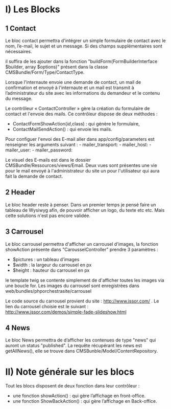 I) Les Blocks 
=============

1 Contact 
---------
Le bloc contact permettra d'intégrer un simple formulaire de contact avec le nom, l’e-mail, le sujet et un message. Si des champs supplémentaires sont nécessaires. 

il suffira de les ajouter dans la fonction "buildForm(FormBuilderInterface $builder, array $options)" présent dans la classe CMSBundle/Form/Type/ContactType. 

Lorsque l'internaute envoie une demande de contact, un mail de confirmation et envoyé à l'internaute et un mail est transmit à l’administrateur du site avec les informations du demandeur et le contenu du message. 

Le contrôleur  « ContactController » gère la création du formulaire de contact et l'envoie des mails. 
Ce contrôleur dispose de deux méthodes : 

- ContactFormShowAction($id,$class) : qui génère le formulaire, 
- ContactMailSendAction() : qui envoie les mails. 

Pour configuer l'envoi des E-mail aller dans app/config/parameters est renseigner les arguments suivant : 
	- mailer_transport: 
	- mailer_host: 
	- mailer_user: 
	- mailer_password: 

Le visuel des E-mails est dans le dossier CMSBundle/Ressources/views/Email. Deux vues sont présentes une vie pour le mail envoyé à l'administrateur du site un pour l'utilisateur qui aura fait la demande de contact. 


2 Header 
---------
Le bloc header reste à penser. Dans un premier temps je pensé faire un tableau de Wysiwyg afin, de pouvoir afficher un logo, du texte etc etc. Mais cette solutions n'est pas encore validée. 

3 Carrousel 
------------
Le bloc carrousel permettra d'afficher un carrousel d'images, la fonction showAction présente dans "CarousselController" prendre 3 paramètres : 
 
- $pictures : un tableau d'images 
- $width : la largeur du carrousel en px 
- $height : hauteur du carrousel  en px 

le template twig se contente simplement de d'afficher toutes les images via une boucle for. Les images du carrousel sont enregistrées dans web/bundles/phporchestrasite/carrousel 
 
Le code source du carrousel provient du site : http://www.jssor.com/ . 
Le lien du carrousel choisie est le suivant  : http://www.jssor.com/demos/simple-fade-slideshow.html 

4 News 
------------

Le bloc News permettra de d’afficher les contenues de type "news" qui auront un status "published". La requête récupérant les news est getAllNews(), elle se trouve dans CMSBunble/Model/ContentRepository. 

II) Note générale sur les blocs 
===============================
Tout les blocs disposent de deux fonction dans leur contrôleur : 
- une fonction showAction() : qui gère l’affichage en front-office. 
- une fonction ShowBackAction() : qui gère l’affichage en Back-office. 










